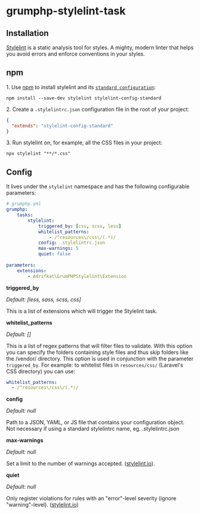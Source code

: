 # grumphp-stylelint-task

## Installation

[Stylelint](https://stylelint.io/) is a static analysis tool for styles. A mighty, modern linter that helps you avoid errors and enforce conventions in your styles.

## npm

1\. Use [npm](https://docs.npmjs.com/about-npm/) to install stylelint and its [`standard configuration`](https://github.com/stylelint/stylelint-config-standard):

```shell
npm install --save-dev stylelint stylelint-config-standard
```

2\. Create a `.stylelintrc.json` configuration file in the root of your project:

```json
{
  "extends": "stylelint-config-standard"
}
```

3\. Run stylelint on, for example, all the CSS files in your project:

```shell
npx stylelint "**/*.css"
```

## Config
It lives under the `stylelint` namespace and has the following configurable parameters:

```yaml
# grumphp.yml
grumphp:
    tasks:
        stylelint:
            triggered_by: [css, scss, less]
            whitelist_patterns:
                - /^resources\/css\/(.*)/
            config: .stylelintrc.json
            max-warnings: 5
            quiet: false
      
parameters:
    extensions:
        - Adrifkat\GrumPHPStylelint\Extension

```

**triggered_by**

*Default: [less, sass, scss, css]*

This is a list of extensions which will trigger the Stylelint task.


**whitelist_patterns**

*Default: []*

This is a list of regex patterns that will filter files to validate. With this option you can specify the folders containing style files and thus skip folders like the /vendor/ directory. This option is used in conjunction with the parameter `triggered_by`.
For example: to whitelist files in `resources/css/` (Laravel's CSS directory) you can use:
```yml
whitelist_patterns:
  - /^resources\/css\/(.*)/
```

**config**

*Default: null*

Path to a JSON, YAML, or JS file that contains your configuration object. Not necessary if using a standard stylelintrc name, eg. .stylelintrc.json

**max-warnings**

*Default: null*

Set a limit to the number of warnings accepted. ([stylelint.io](https://stylelint.io/user-guide/usage/cli#--max-warnings---mw)).

**quiet**

*Default: null*

Only register violations for rules with an "error"-level severity (ignore "warning"-level). ([stylelint.io](https://stylelint.io/user-guide/usage/cli#--quiet--q))